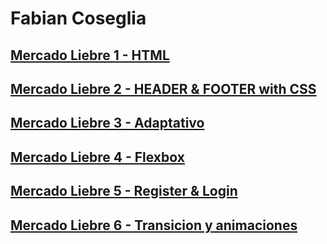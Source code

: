 # Fabian Coseglia
## [Mercado Liebre 1 - HTML](https://github.com/fabiCoseglia/proyectoMercadoLiebre/tree/estructuraWeb)
## [Mercado Liebre 2 - HEADER & FOOTER with CSS](https://github.com/fabiCoseglia/proyectoMercadoLiebre/tree/estilosFooter)
## [Mercado Liebre 3 - Adaptativo](https://github.com/fabiCoseglia/proyectoMercadoLiebre/tree/responsiveDesigne)
## [Mercado Liebre 4 - Flexbox](https://github.com/fabiCoseglia/proyectoMercadoLiebre/tree/mercadoLiebre4)
## [Mercado Liebre 5 - Register & Login](https://github.com/fabiCoseglia/proyectoMercadoLiebre/tree/mercadoRegister)
## [Mercado Liebre 6 - Transicion y animaciones](https://github.com/fabiCoseglia/proyectoMercadoLiebre/tree/mercadoLiebreAnimacion)
